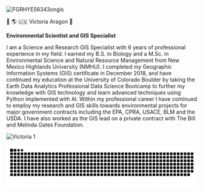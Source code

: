 ![FGRHYE56343ongis](https://github.com/user-attachments/assets/84f16caf-1c6f-45e3-a228-bd2cf268f1f6)


:milky_way:  :earth_americas:  :us:  Victoria Aragon 👋

**Environmental Scientist and GIS Specialist** 

I am a Science and Research GIS Specialist with 6 years of professional experience in my field. I earned my B.S. in Biology and a M.Sc. in Environmental Science and Natural Resource Management from New Mexico Highlands University (NMHU). I completed my Geographic Information Systems (GIS) certificate in December 2018, and have continued my education at the University of Colorado Boulder by taking the Earth Data Analytics Professional Data Science Bootcamp to further my knowledge with GIS technology and learn advanced techniques using Python implemented with AI. Within my professional career I have continued to employ my research and GIS skills towards environmental projects for major government contracts including the EPA, CPRA, USACE, BLM and the USDA. I have also worked as the GIS lead on a private contract with The Bill and Melinda Gates Foundation.


<!--
**VictoriAragon/VictoriAragon** is a ✨ _special_ ✨ repository because its `README.md` (this file) appears on your GitHub profile.

Here are some ideas to get you started:

- 🔭 I’m currently working on ...
- 🌱 I’m currently learning ...
- 👯 I’m looking to collaborate on ...
- 🤔 I’m looking for help with ...
- 💬 Ask me about ...
- 📫 How to reach me: ...
- 😄 Pronouns: ...
- ⚡ Fun fact: ...
-->
![Victoria 1](https://github.com/user-attachments/assets/e89defa8-a5d5-4e3f-b9b3-d818cb426764)



![snake gif](https://github.com/VictoriAragon/VictoriAragon/blob/output/github-snake-dark.svg)
